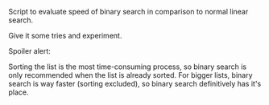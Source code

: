 Script to evaluate speed of binary search in comparison to normal linear search.

Give it some tries and experiment.

Spoiler alert:

Sorting the list is the most time-consuming process, so binary search is only recommended 
when the list is already sorted. For bigger lists, binary search is way faster (sorting excluded), 
so binary search definitively has it's place.